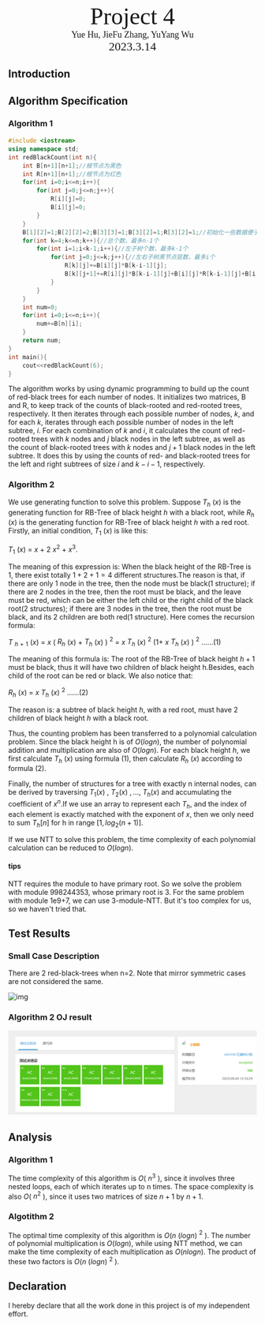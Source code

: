 <div style="margin-top:30vh">
  <center><font face="黑体" size = 100>
    Project 4 
  </font></center>
  <center><font face="黑体" size = 4>
    Yue Hu, JieFu Zhang, YuYang Wu
  </font></center>
  <center><font face="黑体" size = 5>
    2023.3.14
  </font></center>
</div> 


<div STYLE="page-break-after: always;"></div>

## Introduction

## Algorithm Specification

### Algorithm 1

```C++
#include <iostream>
using namespace std;
int redBlackCount(int n){
    int B[n+1][n+1];//根节点为黑色
    int R[n+1][n+1];//根节点为红色
    for(int i=0;i<=n;i++){
        for(int j=0;j<=n;j++){
            R[i][j]=0;
            B[i][j]=0;
        }
    }
    B[1][2]=1;B[2][2]=2;B[3][3]=1;B[3][2]=1;R[3][2]=1;//初始化一些数据便于计算
    for(int k=4;k<=n;k++){//总个数，最多n-1个
        for(int i=1;i<k-1;i++){//左子树个数，最多k-1个
            for(int j=0;j<=k;j++){//左右子树黑节点层数，最多i个
                R[k][j]+=B[i][j]*B[k-i-1][j];
                B[k][j+1]+=R[i][j]*B[k-i-1][j]+B[i][j]*R[k-i-1][j]+B[i][j]*B[k-i-1][j];
            }
        }
    }
    int num=0;
    for(int i=0;i<=n;i++){
        num+=B[n][i];
    }
    return num;
}
int main(){
    cout<<redBlackCount(6);
}
```

The algorithm works by using dynamic programming to build up the count of red-black trees for each number of nodes. It initializes two matrices, B and R, to keep track of the counts of black-rooted and red-rooted trees, respectively. It then iterates through each possible number of nodes, $k$, and for each $k$, iterates through each possible number of nodes in the left subtree, $i$. For each combination of $k$ and $i$, it calculates the count of red-rooted trees with $k$ nodes and $j$ black nodes in the left subtree, as well as the count of black-rooted trees with $k$ nodes and $j+1$ black nodes in the left subtree. It does this by using the counts of red- and black-rooted trees for the left and right subtrees of size $i$ and $k-i-1$, respectively.

### Algorithm 2

We use generating function to solve this problem. Suppose $T_h$ $(x)$ is the generating function for RB-Tree of black height $h$ with a black root, while $R_h$ $(x)$ is the generating function for RB-Tree of black height $h$ with a red root.
Firstly, an initial condition, $T_1$ $(x)$ is like this:

$T_1$ $(x)$ = $x$ $+$ $2$ $x^2$ $+$ $x^3$.

The meaning of this expression is: When the black height of the RB-Tree is $1$, there exist totally $1 + 2 + 1 = 4$ different structures.The reason is that, if there are only $1$ node in the tree, then the node must be black($1$ structure); if there are $2$ nodes in the tree, then the root must be black, and the leave must be red, which can be either the left child or the right child of the black root($2$ structures); if there are $3$ nodes in the tree, then the root must be black, and its $2$ children are both red($1$ structure).
Here comes the recursion formula:

$T$ $_h$ $_+$ $_1$ $(x)$ = $x$ $($ $R_h$ $(x)$ + $T_h$ $(x)$ ) $^2$ = $x$ $T_h$ $(x)$ $^2$ $(1+$ $x$ $T_h$ $(x)$ $)$ $^2$ $......(1)$

The meaning of this formula is: The root of the RB-Tree of black height $h+1$ must be black, thus it will have two children of black height h.Besides, each child of the root can be red or black. We also notice that:

$R_h$ $(x)$ = $x$ $T_h$ $(x)$ $^2$     $......(2)$

The reason is: a subtree of black height $h$, with a red root, must have $2$ children of black height $h$ with a black root.

Thus, the counting problem has been transferred to a polynomial calculation problem. Since the black height h is of $O(logn)$, the number of polynomial addition and multiplication are also of $O(logn)$. For each black height $h$, we first calculate $T_h$ $(x)$ using formula $(1)$, then calculate $R_h$ $(x)$ according to formula $(2)$.

Finally, the number of structures for a tree with exactly n internal nodes, can be derived by traversing $T_1(x)$ $,$ $T_2(x)$ $,...,$ $T_h(x)$ and accumulating the coefficient of $x^n$.If we use an array to represent each $T_h$, and the index of each element is exactly matched with the exponent of $x$, then we only need to sum $T_h[n]$ for h in range $[1,log_2(n+1)]$.

If we use NTT to solve this problem, the time complexity of each polynomial calculation can be reduced to $O(logn)$.

#### tips

NTT requires the module to have primary root. So we solve the problem with module 998244353, whose primary root is 3. For the same problem with module 1e9+7, we can use 3-module-NTT. But it's too complex for us, so we haven't tried that.

## Test Results

### Small Case Description

There are 2 red-black-trees when n=2. Note that mirror symmetric cases are not considered the same.

![img](D:\CollegeCourses\ADS\Project\Project4-Red-black-Tree-Counting\report_origin\E57177E22CAAF5653A25BA35DEFE94C3.png)

### Algorithm 2 OJ result

![](2023-05-03-12-16-25.png)

## Analysis

### Algorithm 1

The time complexity of this algorithm is $O($ $n^3$ $)$, since it involves three nested loops, each of which iterates up to n times. The space complexity is also $O($ $n^2$ $)$, since it uses two matrices of size $n+1$ by $n+1$.

### Algotithm 2

The optimal time complexity of this algorithm is $O(n$ $(logn)$ $^2$ $)$. The number of polynomial multiplication is $O(logn)$, while using NTT method, we can make the time complexity of each multiplication as $O(nlogn)$. The product of these two factors is  $O(n$ $(logn)$ $^2$ $)$.

## Declaration

I hereby declare that all the work done in this project is of my independent effort.
